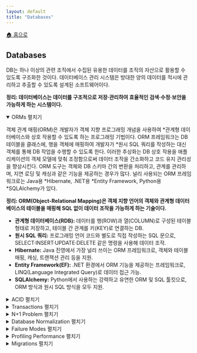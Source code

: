 ```yaml
---
layout: default
title: "Databases"
---
```


<p class="breadcrumb"><a href="/cs_study/home.html">🏠 홈으로</a></p>

<section>
  <h2>Databases</h2>
  <p>
    DB는 하나 이상의 관련 조직에서 수집된 유용한 데이터를 조직의 자산으로 활용할 수 있도록 구조화한 것이다. 데이터베이스 관리 시스템은 방대한 양의 데이터를 적시에 관리하고 추출할 수 있도록 설계된 소프트웨어이다.
  </p>
  <p><strong>정리: 데이터베이스는 데이터를 구조적으로 저장·관리하여 효율적인 검색·수정·보안을 가능하게 하는 시스템이다.</strong></p>
</section>

<details open>
<summary><span class="accordion-title">ORMs</span> <span class="indicator">펼치기</span></summary>
<div class="accordion-content">
  <p>
  객체 관계 매핑(ORM)은 개발자가 객체 지향 프로그래밍 개념을 사용하여 *관계형 데이터베이스와 상호 작용할 수 있도록 하는 프로그래밍 기법이다. ORM 프레임워크는 DB 테이블을 클래스에, 행을 객체에 매핑하여 개발자가 *원시 SQL 쿼리를 작성하는 대신 객체를 통해 DB 작업을 수행할 수 있도록 한다. 이러한 추상화는 DB 상호 작용을 애플리케이션의 객체 모델에 맞춰 조정함으로써 데이터 조작을 간소화하고 코드 유지 관리성을 향상시킨다. ORM 도구는 객체와 DB 스키마 간의 변환을 처리하고, 관계를 관리하며, 지연 로딩 및 캐싱과 같은 기능을 제공하는 경우가 많다. 널리 사용되는 ORM 프레임워크로는 Java용 *Hibernate, .NET용 *Entity Framework, Python용 *SQLAlchemy가 있다.
  </p>
  <p><strong>정리: ORM(Object-Relational Mapping)은 객체 지향 언어의 객체와 관계형 데이터베이스의 테이블을 매핑해 SQL 없이 데이터 조작을 가능하게 하는 기술이다.</strong></p>

  <ul>
    <li><strong>관계형 데이터베이스(RDB):</strong> 데이터를 행(ROW)과 열(COLUMN)로 구성된 테이블 형태로 저장하고, 테이블 간 관계를 키(KEY)로 연결하는 DB.</li>
    <li><strong>원시 SQL 쿼리:</strong> 프로그래밍 언어 코드와 별도로 직접 작성하는 SQL 문으로, SELECT·INSERT·UPDATE·DELETE 같은 명령을 사용해 데이터 조작.</li>
    <li><strong>Hibernate:</strong> Java 진영에서 가장 널리 쓰이는 ORM 프레임워크로, 객체와 테이블 매핑, 캐싱, 트랜잭션 관리 등을 지원.</li>
    <li><strong>Entity Framework(EF):</strong> .NET 환경에서 ORM 기능을 제공하는 프레임워크로, LINQ(Language Integrated Query)로 데이터 접근 가능.</li>
    <li><strong>SQLAlchemy:</strong> Python에서 사용하는 강력하고 유연한 ORM 및 SQL 툴킷으로, ORM 방식과 원시 SQL 방식을 모두 지원.</li>
  </ul>

</div>
</details>

<details>
<summary><span class="accordion-title">ACID </span> <span class="indicator">펼치기</span></summary>
<div class="accordion-content">
  <p>
  ACID는 데이터베이스 트랜잭션의 안정적인 처리를 보장하는 네 가지 핵심 속성을 나타내는 약어이다. 원자성(Atomicity), 일관성(Consistency), 고립성(Isolation), 지속성(Durability)의 약자이다. 
  <ul>
    <li>원자성은 트랜잭션이 완전히 완료되거나 완전히 실패하는 단일의 분리할 수 없는 단위로 처리되도록 보장한다.</li> 
    <li>일관성은 트랜잭션 전후에 DB를 유효한 상태로 유지한다.</li>
    <li>고립성은 동시에 실행되는 트랜잭션들이 서로 간섭하지 않고 순차적으로 실행되는 것처럼 보이도록 보장한다.</li>
    <li>지속성은 트랜잭션이 커밋되면 시스템 장애 발생 시에도 커밋된 상태가 유지되도록 보장한다.</li>
  </ul> 
  이러한 속성은 DB 시스템의 데이터 무결성과 안정성을 유지하는 데 매우 중요하며, 특히 여러 트랜잭션이 동시에 진행되거나 금융 시스템이나 전자상거래 플랫폼처럼 데이터 정확성이 중요한 상황에서 더욱 중요하다.
  </p>
  <p><strong>정리: ACID는 데이터베이스 트랜잭션이 안정성과 일관성을 보장하기 위해 지켜야 하는 원자성·일관성·격리성·지속성을 의미한다.</strong></p>

</div>
</details>

<details>
<summary><span class="accordion-title">Transactions </span> <span class="indicator">펼치기</span></summary>
<div class="accordion-content">
  <p>
  DB 시스템에서 트랜잭션은 데이터 무결성과 일관성을 보장하기 위해 단일 원자 단위로 실행되는 일련의 작업이다. 트랜잭션은 ACID 속성을 따른다. 
  <ul>
  <li>원자성은 모든 작업이 성공적으로 완료되거나 아무것도 적용되지 않도록 보장한다.</li>
  <li>일관성은 DB의 유효한 상태를 유지합니다. 격리성은 트랜잭션 간 간섭을 방지한다.</li>
  <li>내구성은 트랜잭션이 커밋되면 변경 사항이 영구적으로 유지됨을 보장한다.</li>
  </ul>  
  이러한 속성은 DB가 동시 작업을 안정적으로 처리하고 장애 발생 시에도 정확하고 일관된 데이터를 유지하도록 보장한다.
  </p>
  <p><strong>정리: 트랜잭션은 데이터베이스에서 여러 작업을 하나의 단위로 묶어 모두 성공하거나 모두 실패하도록 보장하는 기능이다.</strong></p>
</div>
</details>


<details>
<summary><span class="accordion-title">N+1 Problem </span> <span class="indicator">펼치기</span></summary>
<div class="accordion-content">
  <p>
  N+1 Problem은 DB 쿼리에서 애플리케이션이 항목 목록을 검색하는 쿼리를 수행한 후, 각 항목에 대한 관련 데이터를 개별적으로 가져오기 위해 추가 쿼리를 실행할 때 발생한다. 이는 검색된 항목 수에 비례하여 실행되는 쿼리 수가 증가하기 때문에 비효율성과 성능 문제를 야기하는 경우가 많다. 예를 들어, 애플리케이션이 항목 10개를 검색한 후 각 항목에 대해 관련 세부 정보를 가져오기 위해 추가 쿼리를 실행하면, 목록 쿼리 1개와 세부 정보 쿼리 10개, 총 11개의 쿼리가 실행되어 2개가 아닌 11개의 쿼리가 실행된다. 이는 특히 대용량 데이터 세트의 경우 성능에 심각한 영향을 미칠 수 있다. N+1 문제에 대한 해결책은 일반적으로 조인이나 일괄 처리 기법을 사용하여 관련 데이터를 더 적은 수의 효율적인 쿼리로 검색하도록 쿼리를 최적화하는 것이다.
  </p>
  <p><strong>정리: N+1 문제는 하나의 쿼리 실행 후 관련 데이터를 가져오기 위해 N번의 추가 쿼리가 발생해 성능이 저하되는 문제다.</strong></p>

</div>
</details>


<details>
<summary><span class="accordion-title">Database Normalization </span> <span class="indicator">펼치기</span></summary>
<div class="accordion-content">
  <p>
  데이터베이스 정규화(Normalization)는 데이터 중복을 줄이고 데이터 무결성을 향상시키기 위해 일련의 소위 정규형에 따라 관계형 DB를 구조화하는 프로세스이다. 에드거 F. 코드가 *관계 모델의 일부로 처음 제안했다. 정규화는 데이터베이스의 열(속성)과 테이블(관계)을 구성하여 *DB 무결성 제약 조건에 따라 종속성이 적절히 적용되도록 하는 것을 수반한다. 정규화는 합성(새로운 DB 설계 생성) 또는 분해(기존 DB 설계 개선) 과정을 통해 몇 가지 형식적 규칙을 적용하여 수행된다.
  </p>
  <p><strong>정리: 데이터베이스 정규화는 데이터 중복을 최소화하고 일관성을 유지하기 위해 테이블을 구조적으로 분해하는 과정이다.</strong></p>

  <ul>
    <li><strong>관계 모델(Relational Model):</strong> 데이터를 행(튜플)과 열(속성)로 구성된 테이블 형태로 표현하고, 테이블 간 관계를 키(KEY)로 정의하는 데이터 모델.</li>
    <li><strong>DB 무결성 제약 조건(Integrity Constraints):</strong> 데이터의 정확성과 일관성을 보장하기 위해 설정하는 규칙으로, 대표적으로 개체 무결성(기본 키는 NULL·중복 불가), 참조 무결성(외래 키는 참조하는 값만 허용), 도메인 무결성(속성 값의 형식·범위 제한) 등이 있다.</li>
  </ul>

</div>
</details>


<details>
<summary><span class="accordion-title">Failure Modes </span> <span class="indicator">펼치기</span></summary>
<div class="accordion-content">
  <p>
  데이터베이스 장애 모드(Failure Mode)는 DB 시스템이 오작동하거나 제대로 작동하지 않는 다양한 방식을 나타낸다. 여기에는 하드웨어 장애(디스크 충돌이나 네트워크 중단 등), 소프트웨어 버그, 데이터 손상, 과부하로 인한 성능 저하, 분산 시스템의 불일치 등이 포함된다. 일반적인 장애 모드에는 데이터 손실, 시스템 가용성 저하, 분산 DB의 복제 지연, *교착 상태가 포함된다. 이러한 문제를 완화하기 위해 DB는 중복성, 정기적인 백업, 트랜잭션 로깅, 장애 조치(failover) 메커니즘과 같은 전략을 사용한다. 잠재적인 장애 모드를 이해하는 것은 고가용성과 데이터 무결성을 갖춘 견고한 데이터베이스 시스템을 설계하는 데 매우 중요하다. 이는 내결함성 조치, 복구 절차, 모니터링 시스템 구현을 통해 데이터베이스 안정성을 보장하고 중요 애플리케이션의 *다운타임을 최소화하는 데 도움이 된다.
  </p>
  <p><strong>정리: Failure Modes는 시스템이 고장이나 오류로 인해 작동이 중단되거나 비정상적으로 동작하는 다양한 유형을 의미한다.</strong></p>

  <ul>
    <li><strong>교착 상태(Deadlock):</strong> 여러 프로세스나 트랜잭션이 서로의 자원을 기다리며 무한 대기 상태에 빠지는 현상.</li>
    <li><strong>다운타임(Downtime):</strong> 시스템이나 서비스가 장애·점검 등으로 인해 정상적으로 작동하지 않는 기간.</li>
  </ul>

</div>
</details>


<details>
<summary><span class="accordion-title">Profiling Performance </span> <span class="indicator">펼치기</span></summary>
<div class="accordion-content">
  <p>
  성능 프로파일링(Profiling Performance)은 시스템 또는 애플리케이션의 동작을 분석하여 *병목 현상, 비효율성, 최적화 영역을 파악하는 과정이다. 이 프로세스는 일반적으로 CPU 및 메모리 사용량, *I/O 작업, 함수 또는 메서드 실행 시간 등 리소스 사용에 대한 자세한 정보를 수집하는 과정을 포함한다. 프로파일링 도구는 코드의 각 부분이 전체 성능에 어떻게 기여하는지에 대한 통찰력을 제공하여 느리거나 리소스를 많이 사용하는 작업을 파악할 수 있다. 개발자는 이러한 성능 특성을 이해함으로써 목표에 맞는 개선을 수행하고, 코드 경로를 최적화하며, 시스템 응답성과 확장성을 향상시킬 수 있다. 프로파일링은 성능 문제를 진단하고 애플리케이션이 원하는 성능 기준을 충족하는지 확인하는 데 필수적이다.
  </p>
  <p><strong>정리: Profiling Performance는 프로그램 실행 중 성능 데이터를 수집·분석해 병목 구간과 최적화 지점을 찾는 과정이다.</strong></p>

  <ul>
    <li><strong>병목 현상(Bottleneck):</strong> 시스템 전체 성능이 특정 자원(예: CPU, 메모리, 네트워크) 한계로 인해 제한되는 현상.</li>
    <li><strong>I/O 작업(Input/Output):</strong> 저장장치, 네트워크, 주변 장치 등 외부 자원과 데이터를 주고받는 작업으로, CPU 연산보다 속도가 느려 성능에 영향을 줄 수 있음.</li>
  </ul>

</div>
</details>


<details>
<summary><span class="accordion-title">Migrations </span> <span class="indicator">펼치기</span></summary>
<div class="accordion-content">
  <p>
  데이터베이스 마이그레이션은 버전 관리 방식으로 DB *스키마의 점진적인 변경 사항을 관리하고 적용하는 방식으로, 개발자는 기존 데이터에 영향을 주지 않고 DB 구조(예: 테이블 추가, 열 변경)를 수정할 수 있다. 데이터베이스 마이그레이션은 이전 버전의 스키마와의 호환성을 유지하면서 DB가 개발, 테스트, 운영 등 다양한 환경에서 일관되고 반복 가능한 방식으로 애플리케이션 코드와 함께 발전하도록 보장한다. 마이그레이션은 일반적으로 SQL 또는 DB 독립적인 언어로 작성되며, *Liquibase, *Flyway와 같은 마이그레이션 도구 또는 *Django 또는 *Rails 마이그레이션과 같은 내장 ORM 기능을 사용하여 실행된다.
  </p>
  <p><strong>정리: 마이그레이션(Migrations)은 데이터베이스 스키마 변경 사항을 버전 관리하며 자동으로 적용·롤백할 수 있게 하는 기능이다.</strong></p>

  <ul>
    <li><strong>스키마(Schema):</strong> 데이터베이스의 구조와 제약 조건을 정의한 설계도(테이블, 컬럼, 관계, 인덱스 등 포함).</li>
    <li><strong>Liquibase:</strong> XML·YAML·JSON·SQL 형식으로 스키마 변경을 기록·관리하는 오픈소스 DB 마이그레이션 도구.</li>
    <li><strong>Flyway:</strong> SQL 스크립트 기반의 경량 DB 마이그레이션 도구로, Java 프로젝트(Spring 등)에서 자주 사용됨.</li>
    <li><strong>Django 마이그레이션:</strong> Django ORM 모델 변경 사항을 makemigrations/migrate 명령어로 DB에 반영하는 기능.</li>
    <li><strong>Rails 마이그레이션:</strong> Ruby on Rails에서 ActiveRecord 모델 변경을 코드로 정의하고 rails db:migrate로 적용하는 기능.</li>
  </ul>

</div>
</details>
